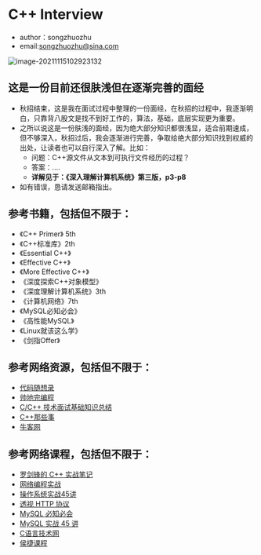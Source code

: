 # C++ Interview
- author：songzhuozhu
- email:songzhuozhu@sina.com

![image-20211115102923132](https://gitee.com/song-zhuozhu/my_image/raw/master/img/image-20211115102923132.png)

## 这是一份目前还很肤浅但在逐渐完善的面经

- 秋招结束，这是我在面试过程中整理的一份面经，在秋招的过程中，我逐渐明白，只靠背八股文是找不到好工作的，算法，基础，底层实现更为重要。
- 之所以说这是一份肤浅的面经，因为绝大部分知识都很浅显，适合前期速成，但不够深入，秋招过后，我会逐渐进行完善，争取给绝大部分知识找到权威的出处，让读者也可以自行深入了解。比如：
  - 问题：C++源文件从文本到可执行文件经历的过程？
  - 答案：....
  - **详解见于：《深入理解计算机系统》第三版，p3-p8**
- 如有错误，恳请发送邮箱指出。



## 参考书籍，包括但不限于：

- 《C++ Primer》 5th
- 《C++标准库》2th
- 《Essential C++》
- 《Effective C++》
- 《More Effective C++》
- 《深度探索C++对象模型》
- 《深度理解计算机系统》3th
- 《计算机网络》7th
- 《MySQL必知必会》
- 《高性能MySQL》
- 《Linux就该这么学》
- 《剑指Offer》



## 参考网络资源，包括但不限于：

- [代码随想录](https://programmercarl.com/)
- [帅地完编程](https://www.iamshuaidi.com/)
- [C/C++ 技术面试基础知识总结](https://interview.huihut.com/#/)
- [C++那些事](https://light-city.club/sc/)
- [牛客网](https://www.nowcoder.com/tutorial/93/8ba2828006dd42879f3a9029eabde9f1)



## 参考网络课程，包括但不限于：

- [罗剑锋的 C++ 实战笔记](https://time.geekbang.org/column/intro/100051801?tab=catalog)
- [网络编程实战](https://time.geekbang.org/column/intro/100032701?tab=catalog)
- [操作系统实战45讲](https://time.geekbang.org/column/intro/100078401?tab=catalog)
- [透视 HTTP 协议](https://time.geekbang.org/column/intro/100029001?tab=catalog)
- [MySQL 必知必会](https://time.geekbang.org/column/intro/100073201?tab=catalog)
- [MySQL 实战 45 讲](https://time.geekbang.org/column/intro/100020801?tab=catalog)
- [C语言技术网](https://space.bilibili.com/627875426?spm_id_from=333.788.b_765f7570696e666f.1)
- [侯捷课程](http://boolan.com/jjhou/)



